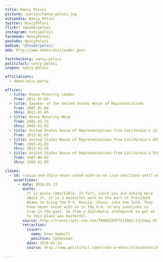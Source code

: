 ```yaml
---
title: Nancy Pelosi
picture: /person/nancy-pelosi.jpg
wikipedia: Nancy_Pelosi
twitter: NancyPelosi
flickr: speakerpelosi
instagram: nancypelosi
facebook: NancyPelosi
youtube: NancyPelosi
medium: "@leaderpelosi"
web: http://www.democraticleader.gov/

factcheckorg: nancy-pelosi
politifact: nancy-pelosi
snopes: nancy-pelosi

affiliations:
  - democratic-party

offices:
  - title: House Minority Leader
    from: 2011-01-03
  - title: Speaker of the United States House of Representatives
    from: 2007-01-04
    thru: 2011-01-03
  - title: House Minority Whip
    from: 2002-01-15
    thru: 2003-01-03
  - title: United States House of Representatives from California's 12th District
    from: 2013-01-03
  - title: United States House of Representatives from California's 8th District
    from: 1993-01-03
    thru: 2013-01-03
  - title: United States House of Representatives from California's 5th District
    from: 1987-06-02
    thru: 1993-01-03

claims:
  - id: russia-and-china-never-voted-with-us-on-iran-sanctions-until-nuclear-deal
    assertions:
      - date: 2016-01-13
        quote:
          It is quite remarkable. In fact, since you are asking more
          about it, it is a masterful work on the part of President
          Obama to bring the P-5, Russia, China, into the fold. They
          have never voted with us in the U.N. on any sanctions on
          Iran in the past. So from a diplomatic standpoint to get us
          to this place was masterful.
        source: http://transcripts.cnn.com/TRANSCRIPTS/1601/13/nday.05.html
        retraction:
          issuer:
            name: Drew Hammill
            position: Spokesman
          date: 2016-01-13
          source: http://www.politifact.com/truth-o-meter/statements/2016/jan/13/nancy-pelosi/nancy-pelosi-until-iran-deal-russian-and-china-had/

---
```

